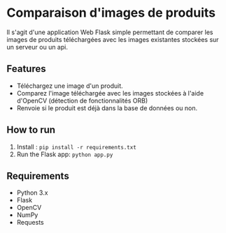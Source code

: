 # Comparaison d'images de produits

Il s'agit d'une application Web Flask simple permettant de comparer les images de produits téléchargées avec les images existantes stockées sur un serveur ou un api.

## Features
- Téléchargez une image d'un produit.
- Comparez l'image téléchargée avec les images stockées à l'aide d'OpenCV (détection de fonctionnalités ORB)
- Renvoie si le produit est déjà dans la base de données ou non.

## How to run
1. Install : `pip install -r requirements.txt`
2. Run the Flask app: `python app.py`

## Requirements
- Python 3.x
- Flask
- OpenCV
- NumPy
- Requests
